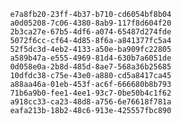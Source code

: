 
                e7a8fb20-23ff-4b37-b710-cd6054bf8b04
                a0d05208-7c06-4380-8ab9-117f8d604f20
                2b3ca27e-67b5-4df6-a074-65487d274fde
                5072f6cc-cf64-4d85-8f6a-a841377fc5a4
                52f5dc3d-4eb2-4133-a50e-ba909fc22805
                a589b47a-e555-4969-81d4-630b7a6051de
                0d058e0a-2b8d-485d-8ae7-568a36b25685
                10dfdc38-c75e-43e0-a880-cd5a8417ca45
                a88aa46a-01eb-453f-ac6f-666680b8b793
                71b6a9b0-fee1-4ee1-93c7-0be50b4c1f62
                a918cc33-ca23-48d8-a756-6e76618f781a
                eafa213b-18b2-48c6-913e-425557fbc890
                